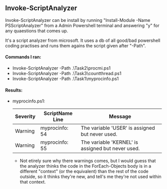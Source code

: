 ## Invoke-ScriptAnalyzer ##

Invoke-ScriptAnalyzer can be install by running "Install-Module -Name PSScriptAnalyzer" from a Admin Powershell terminal and answering "y" for any quaestions that comes up. 

It's a script analyzer from microsoft. It uses a db of all good/bad powershell coding practises and runs them agains the script given after "-Path".

#### Commands I ran: ####

- Invoke-ScriptAnalyzer -Path .\Task2\procmi.ps1
- Invoke-ScriptAnalyzer -Path .\Task3\countthread.ps1
- Invoke-ScriptAnalyzer -Path .\Task1\myprocinfo.ps1



#### Results:  ####

- myprocinfo.ps1:

  | Severity | ScriptName Line | Message                                           |
  | -------- | --------------- | ------------------------------------------------- |
  | Warning  | myprocinfo: 54  | The variable 'USER' is assigned but never used.   |
  | Warning  | myprocinfo: 55  | The variable 'KERNEL' is assigned but never used. |

  - Not etirely sure why there warnings comes, but I would guess that the analyzer thinks the code in the ForEach-Objects body is in a different "context" (or the equivalent) than the rest of the code outside, so it thinks they're new, and tell's me they're not used within that context. 